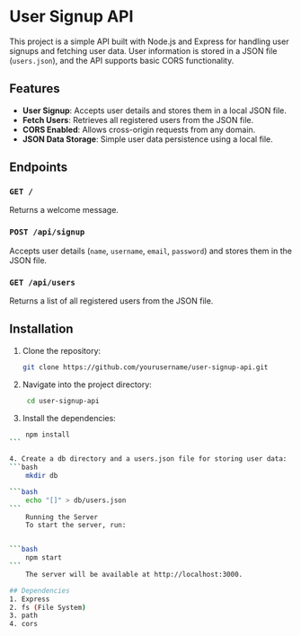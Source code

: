 # User Signup API

This project is a simple API built with Node.js and Express for handling user signups and fetching user data. User information is stored in a JSON file (`users.json`), and the API supports basic CORS functionality.

## Features

- **User Signup**: Accepts user details and stores them in a local JSON file.
- **Fetch Users**: Retrieves all registered users from the JSON file.
- **CORS Enabled**: Allows cross-origin requests from any domain.
- **JSON Data Storage**: Simple user data persistence using a local file.

## Endpoints

### `GET /`

Returns a welcome message.

### `POST /api/signup`

Accepts user details (`name`, `username`, `email`, `password`) and stores them in the JSON file.

### `GET /api/users`

Returns a list of all registered users from the JSON file.

## Installation

1. Clone the repository:

   ```bash
   git clone https://github.com/yourusername/user-signup-api.git

   ```

2. Navigate into the project directory:

   ```bash
    cd user-signup-api

   ```

3. Install the dependencies:

````bash
    npm install
```

4. Create a db directory and a users.json file for storing user data:
```bash
    mkdir db

```bash
    echo "[]" > db/users.json
```
    Running the Server
    To start the server, run:


```bash
    npm start
```
    The server will be available at http://localhost:3000.

## Dependencies
1. Express
2. fs (File System)
3. path
4. cors


